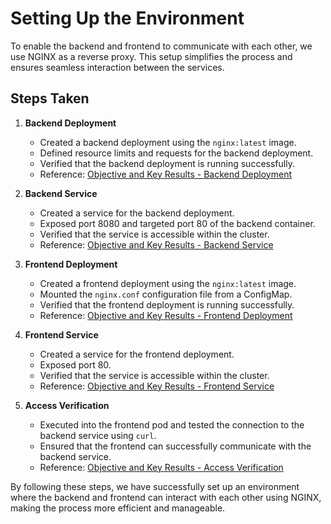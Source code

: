 # Setting Up the Environment

To enable the backend and frontend to communicate with each other, we use NGINX as a reverse proxy. This setup simplifies the process and ensures seamless interaction between the services.

## Steps Taken

1. **Backend Deployment**
    - Created a backend deployment using the `nginx:latest` image.
    - Defined resource limits and requests for the backend deployment.
    - Verified that the backend deployment is running successfully.
    - Reference: [Objective and Key Results - Backend Deployment](../1_Real/okr.md#backend-deployment)

2. **Backend Service**
    - Created a service for the backend deployment.
    - Exposed port 8080 and targeted port 80 of the backend container.
    - Verified that the service is accessible within the cluster.
    - Reference: [Objective and Key Results - Backend Service](../1_Real/okr.md#backend-service)

3. **Frontend Deployment**
    - Created a frontend deployment using the `nginx:latest` image.
    - Mounted the `nginx.conf` configuration file from a ConfigMap.
    - Verified that the frontend deployment is running successfully.
    - Reference: [Objective and Key Results - Frontend Deployment](../1_Real/okr.md#frontend-deployment)

4. **Frontend Service**
    - Created a service for the frontend deployment.
    - Exposed port 80.
    - Verified that the service is accessible within the cluster.
    - Reference: [Objective and Key Results - Frontend Service](../1_Real/okr.md#frontend-service)

5. **Access Verification**
    - Executed into the frontend pod and tested the connection to the backend service using `curl`.
    - Ensured that the frontend can successfully communicate with the backend service.
    - Reference: [Objective and Key Results - Access Verification](../1_Real/okr.md#access-verification)

By following these steps, we have successfully set up an environment where the backend and frontend can interact with each other using NGINX, making the process more efficient and manageable.